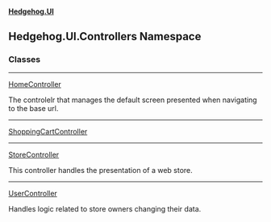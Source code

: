 #### [Hedgehog.UI](index.md 'index')
## Hedgehog.UI.Controllers Namespace
### Classes

***
[HomeController](Hedgehog_UI_Controllers_HomeController.md 'Hedgehog.UI.Controllers.HomeController')

The controlelr that manages the default screen presented when navigating to the base url.  

***
[ShoppingCartController](Hedgehog_UI_Controllers_ShoppingCartController.md 'Hedgehog.UI.Controllers.ShoppingCartController')


***
[StoreController](Hedgehog_UI_Controllers_StoreController.md 'Hedgehog.UI.Controllers.StoreController')

This controller handles the presentation of a web store.  

***
[UserController](Hedgehog_UI_Controllers_UserController.md 'Hedgehog.UI.Controllers.UserController')

Handles logic related to store owners changing their data.  
